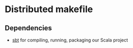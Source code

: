# Distributed makefile

## Dependencies

- [sbt](https://www.scala-sbt.org/index.html) for compiling, running, packaging our Scala project